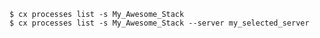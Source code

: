 <!-- layout:code post: toolbelt_processes_example -->

```
$ cx processes list -s My_Awesome_Stack
$ cx processes list -s My_Awesome_Stack --server my_selected_server
```
